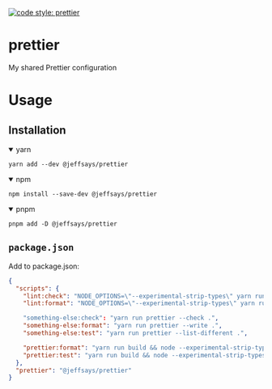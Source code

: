 [![code style: prettier][code-style]][prettier]

# prettier

My shared Prettier configuration

# Usage

## Installation

<details open><summary>yarn</summary>

```shell
yarn add --dev @jeffsays/prettier
```

</details>

<details open><summary>npm</summary>

```shell
npm install --save-dev @jeffsays/prettier
```

</details>

<details open><summary>pnpm</summary>

```shell
pnpm add -D @jeffsays/prettier
```

[code-style]: https://img.shields.io/badge/code_style-prettier-ff69b4.svg?style=flat-square
[prettier]: https://github.com/prettier/prettier

</details>

## `package.json`

Add to package.json:

```json
{
  "scripts": {
    "lint:check": "NODE_OPTIONS=\"--experimental-strip-types\" yarn run prettier --check .",
    "lint:format": "NODE_OPTIONS=\"--experimental-strip-types\" yarn run prettier --config src/prettier/prettier.config.ts --write ."

    "something-else:check": "yarn run prettier --check .",
    "something-else:format": "yarn run prettier --write .",
    "something-else:test": "yarn run prettier --list-different .",

    "prettier:format": "yarn run build && node --experimental-strip-types node_modules/prettier/bin/prettier.cjs . --write",
    "prettier:test": "yarn run build && node --experimental-strip-types node_modules/prettier/bin/prettier.cjs . --check"
  },
  "prettier": "@jeffsays/prettier"
}

```
